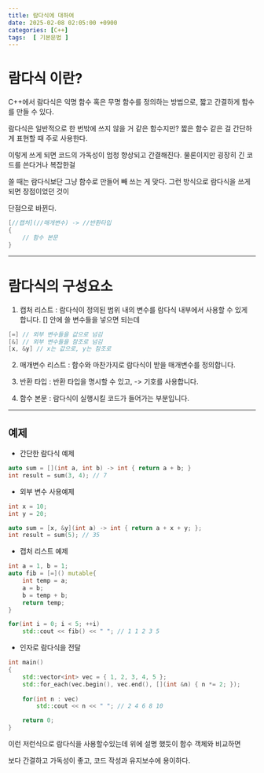 ```yaml
---
title: 람다식에 대하여
date: 2025-02-08 02:05:00 +0900
categories: [C++]  
tags:  [ 기본문법 ]
---
```


# 람다식 이란?

C++에서 람다식은 익명 함수 혹은 무명 함수를 정의하는 방법으로, 짧고 간결하게 함수를 만들 수 있다.

람다식은 일반적으로 한 번밖에 쓰지 않을 거 같은 함수지만? 짧은 함수 같은 걸 간단하게 표현할 때 주로 사용한다.

이렇게 쓰게 되면 코드의 가독성이 엄청 향상되고 간결해진다. 물론이지만 굉장히 긴 코드를 쓴다거나 복잡한걸

쓸 때는 람다식보단 그냥 함수로 만들어 빼 쓰는 게 맞다. 그런 방식으로 람다식을 쓰게 되면 장점이었던 것이

단점으로 바뀐다.

```c++
[//캡처](//매개변수) -> //반환타입
{
    // 함수 본문
}
```
---------------------------------

# 람다식의 구성요소

1. 캡처 리스트 : 람다식이 정의된 범위 내의 변수를 람다식 내부에서 사용할 수 있게 합니다. [] 안에 쓸 변수들을 넣으면 되는데
```c++
[=] // 외부 변수들을 값으로 넘김
[&] // 외부 변수들을 참조로 넘김
[x, &y] // x는 값으로, y는 참조로
```

2. 매개변수 리스트 : 함수와 마찬가지로 람다식이 받을 매개변수를 정의합니다.

3. 반환 타입 : 반환 타입을 명시할 수 있고, -> 기호를 사용합니다.

4. 함수 본문 : 람다식이 실행시킬 코드가 들어가는 부분입니다.

---------------------------------

## 예제

- 간단한 람다식 예제

```c++
auto sum = [](int a, int b) -> int { return a + b; }
int result = sum(3, 4); // 7
```

- 외부 변수 사용예제

```c++
int x = 10;
int y = 20;

auto sum = [x, &y](int a) -> int { return a + x + y; };
int result = sum(5); // 35
```

- 캡처 리스트 예제

```c++
int a = 1, b = 1;
auto fib = [=]() mutable{
    int temp = a;
    a = b;
    b = temp + b;
    return temp;
}

for(int i = 0; i < 5; ++i)
    std::cout << fib() << " "; // 1 1 2 3 5
```

- 인자로 람다식을 전달

```c++
int main()
{
    std::vector<int> vec = { 1, 2, 3, 4, 5 };
    std::for_each(vec.begin(), vec.end(), [](int &n) { n *= 2; });
    
    for(int n : vec)
        std::cout << n << " "; // 2 4 6 8 10

    return 0;
}
```

이런 저런식으로 람다식을 사용할수있는데 위에 설명 했듯이 함수 객체와 비교하면 

보다 간결하고 가독성이 좋고, 코드 작성과 유지보수에 용이하다.
